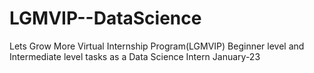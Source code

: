 # LGMVIP--DataScience
Lets Grow More Virtual Internship Program(LGMVIP) Beginner level and Intermediate level tasks as a Data Science Intern January-23
